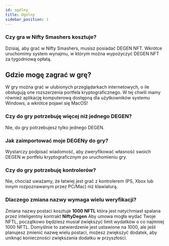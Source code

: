 ```yaml
---
id: ogólny
title: Ogólny
sidebar_position: 1
---
```


### **Czy gra w Nifty Smashers kosztuje?**

Dzisiaj, aby grać w Nifty Smashers, musisz posiadać DEGEN NFT. Wkrótce uruchomimy system wynajmu, w którym można wypożyczyć DEGEN NFT za tygodniową opłatą.

## Gdzie mogę zagrać w grę?

W gry można grać w ulubionych przeglądarkach internetowych, o ile obsługują one rozszerzenia portfela kryptograficznego. W tej chwili mamy również aplikację komputerową dostępną dla użytkowników systemu Windows, a wkrótce pojawi się MacOS!

### **Czy do gry potrzebuję więcej niż jednego DEGEN?**

Nie, do gry potrzebujesz tylko jednego DEGEN.

### Jak zaimportować moje DEGENy do gry?

Wystarczy podpisać wiadomość, aby zweryfikować własność swoich DEGEN w portfelu kryptograficznym po uruchomieniu gry.

### **Czy do gry potrzebuję kontrolerów?**
Nie, chociaż uważamy, że łatwiej jest grać z kontrolerem (PS, Xbox lub innym rozpoznawanym przez PC/Mac) niż klawiaturą.

### Dlaczego zmiana nazwy wymaga wielu weryfikacji?

Zmiana nazwy postaci kosztuje **1000 NFTL** która jest natychmiast spalana przez inteligentny kontrakt **NiftyDegen** Aby umowa mogła wydać Twoje NFTL, początkowo będziesz musiał zwiększyć limit wydatków o co najmniej 1000 NFTL. Domyślnie to zatwierdzenie jest ustawione na 1000, ale jeśli planujesz zmienić nazwę wielu postaci, możesz zwiększyć dodatek, aby uniknąć konieczności zwiększania dodatku w przyszłości.
